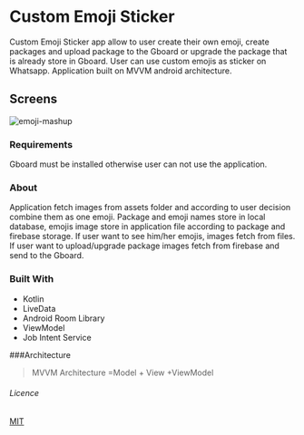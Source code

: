 # Custom Emoji Sticker
Custom Emoji Sticker app allow to user create their own emoji, create packages and upload package to the Gboard or upgrade the package that is already store in Gboard.
User can use custom emojis as sticker on Whatsapp.
Application built on MVVM android architecture.

## Screens
![emoji-mashup](https://user-images.githubusercontent.com/45212967/82121680-8b3b5a00-9797-11ea-8d58-e62fbccbdd1c.png)



### Requirements
Gboard must be installed otherwise user can not use the application.

### About
Application fetch images from assets folder and according to user decision combine them as one emoji. Package and emoji names store in local database, emojis image store in application file according to package and firebase storage. If user want to see him/her emojis, images fetch from files. If user want to upload/upgrade package images fetch from firebase and send to the Gboard.

### Built With
- Kotlin
- LiveData
- Android Room Library
- ViewModel
- Job Intent Service

###Architecture
> MVVM Architecture =Model + View +ViewModel


###### Licence
[MIT](https://choosealicense.com/licenses/mit/)



